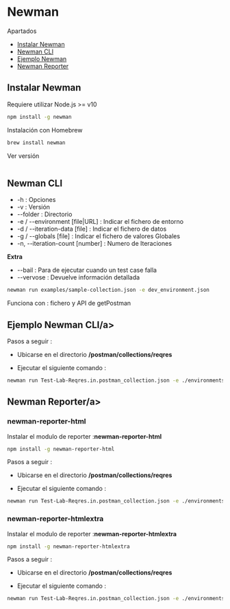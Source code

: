 # Newman

Apartados

- [Instalar Newman](#instalar-newman)
- [Newman CLI](#newman-cli)
- [Ejemplo Newman](#newman-ejemplo)
- [Newman Reporter](#newman-reporter)



## <a name="instalar-newman">Instalar Newman</a>

Requiere utilizar Node.js >= v10

```bash
npm install -g newman
```

Instalación con Homebrew

```bash
brew install newman
```

Ver versión

```bash

```




## <a name="newman-cli">Newman CLI</a>

* -h : Opciones
* -v : Versión
* --folder : Directorio
* -e / --environment [file|URL] : Indicar el fichero de entorno
* -d / --iteration-data [file] : Indicar el fichero de datos
* -g / --globals [file] : Indicar el fichero de valores Globales
* -n, --iteration-count [number] : Numero de Iteraciones

**Extra**

* --bail : Para de ejecutar cuando un test case falla
* --vervose : Devuelve información detallada

```bash
newman run examples/sample-collection.json -e dev_environment.json
```

Funciona con : fichero y API de getPostman








## <a name="newman-cli">Ejemplo Newman CLI/a>

Pasos a seguir :

* Ubicarse en el directorio **/postman/collections/reqres**

* Ejecutar el siguiente comando :

```bash
newman run Test-Lab-Reqres.in.postman_collection.json -e ./environments/Test-Lab-Environment.postman_environment.json 
```





## <a name="newman-reporter">Newman Reporter/a>



### newman-reporter-html

Instalar el modulo de reporter :**newman-reporter-html**

```bash
npm install -g newman-reporter-html
```

Pasos a seguir :

* Ubicarse en el directorio **/postman/collections/reqres**

* Ejecutar el siguiente comando :

```bash
newman run Test-Lab-Reqres.in.postman_collection.json -e ./environments/Test-Lab-Environment.postman_environment.json -r html,cli --reporter-html-export ./reports/result.html
```



### newman-reporter-htmlextra

Instalar el modulo de reporter :**newman-reporter-htmlextra**

```bash
npm install -g newman-reporter-htmlextra
```

Pasos a seguir :

* Ubicarse en el directorio **/postman/collections/reqres**

* Ejecutar el siguiente comando :

```bash
newman run Test-Lab-Reqres.in.postman_collection.json -e ./environments/Test-Lab-Environment.postman_environment.json -r htmlextra --reporter-htmlextra-export ./reports/result-extra.html
```
